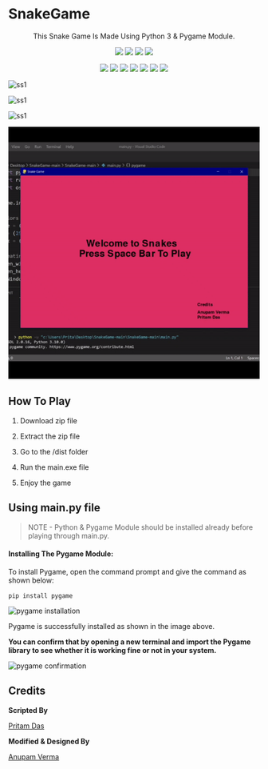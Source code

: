 # SnakeGame

<p align="center">
This Snake Game Is Made Using Python 3 & Pygame Module. 
</p>

<p align="center">
<a href="https://github.com/hacker-404-error/SnakeGame"><img src="https://badges.frapsoft.com/os/v1/open-source.svg?v=103"></a>
<a href="https://github.com/hacker-404-error/SnakeGame"><img src="https://img.shields.io/badge/Built%20by-developers%20%3C%2F%3E-0059b3"></a>
<a href="https://github.com/hacker-404-error/SnakeGame"><img src="https://img.shields.io/static/v1.svg?label=Contributions&message=Welcome&color=yellow"></a>
<a href="https://github.com/smaranjitghose/"><img src="https://img.shields.io/badge/Maintained%3F-yes-brightgreen.svg?v=103"></a>
</p>
<p align="center">
<a href="https://github.com/hacker-404-error/SnakeGame/graphs/contributors"><img src="https://img.shields.io/github/contributors/hacker-404-error/SnakeGame?color=brightgreen"></a>
<a href="https://github.com/hacker-404-error/SnakeGame/stargazers"><img src="https://img.shields.io/github/stars/hacker-404-error/SnakeGame?color=0059b3"></a>
<a href="https://github.com/hacker-404-error/SnakeGame/network/members"><img src="https://img.shields.io/github/forks/hacker-404-error/SnakeGame?color=yellow"></a>
<a href="https://github.com/hacker-404-error/SnakeGame/issues"><img src="https://img.shields.io/github/issues/hacker-404-error/SnakeGame?color=0059b3"></a>
<a href="https://github.com/hacker-404-error/SnakeGame/issues?q=is%3Aissue+is%3Aclosed"><img src="https://img.shields.io/github/issues-closed-raw/hacker-404-error/SnakeGame?color=yellow"></a>
<a href="https://github.com/hacker-404-error/SnakeGame/pulls"><img src="https://img.shields.io/github/issues-pr/hacker-404-error/SnakeGame?color=brightgreen"></a>
<a href="https://github.com/hacker-404-error/SnakeGame/pulls?q=is%3Apr+is%3Aclosed"><img src="https://img.shields.io/github/issues-pr-closed-raw/hacker-404-error/SnakeGame?color=0059b3"></a>
</p>
  
![ss1](https://i.ibb.co/cTr5bBR/Screenshot-1.png)

![ss1](https://i.ibb.co/hXp9Jdb/Screenshot-2.png)

![ss1](https://i.ibb.co/t21fVmF/Screenshot-3.png)

<p align="center"><img src="https://raw.githubusercontent.com/anupam215769/SnakeGame/main/ezgif-3-d2bfe6f9ea29.gif"></p>


## How To Play

1. Download zip file 

2. Extract the zip file

3. Go to the /dist folder

4. Run the main.exe file

5. Enjoy the game


## Using main.py file

>NOTE - Python & Pygame Module should be installed already before playing through main.py.



#### Installing The Pygame Module:

To install Pygame, open the command prompt and give the command as shown below:

```
pip install pygame
```

![pygame installation](https://media.geeksforgeeks.org/wp-content/uploads/20210415121952/WhatsAppImage20210415at121530PM.jpeg)

Pygame is successfully installed as shown in the image above.

**You can confirm that by opening a new terminal and import the Pygame library to see whether it is working fine or not in your system.**

![pygame confirmation](https://media.geeksforgeeks.org/wp-content/uploads/20210415121950/WhatsAppImage20210415at121849PM.jpeg)



## Credits

**Scripted By**

[Pritam Das](https://github.com/hacker-404-error)


**Modified & Designed By**

[Anupam Verma](https://github.com/anupam215769)


